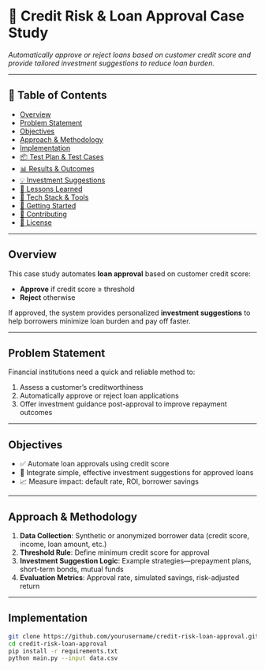 # 📘 Credit Risk & Loan Approval Case Study

*Automatically approve or reject loans based on customer credit score and provide tailored investment suggestions to reduce loan burden.*

---

## 🚀 Table of Contents
- [Overview](#overview)  
- [Problem Statement](#problem-statement)  
- [Objectives](#objectives)  
- [Approach & Methodology](#approach--methodology)  
- [Implementation](#implementation)  
- [📦 Test Plan & Test Cases](#test-plan--test-cases)  
- [📊 Results & Outcomes](#results--outcomes)  
- [💡 Investment Suggestions](#investment-suggestions)  
- [🧠 Lessons Learned](#lessons-learned)  
- [🧰 Tech Stack & Tools](#tech-stack--tools)  
- [🧬 Getting Started](#getting-started)  
- [🤝 Contributing](#contributing)  
- [📄 License](#license)

---

## Overview
This case study automates **loan approval** based on customer credit score:  
- **Approve** if credit score ≥ threshold  
- **Reject** otherwise  

If approved, the system provides personalized **investment suggestions** to help borrowers minimize loan burden and pay off faster.

---

## Problem Statement
Financial institutions need a quick and reliable method to:
1. Assess a customer’s creditworthiness  
2. Automatically approve or reject loan applications  
3. Offer investment guidance post-approval to improve repayment outcomes

---

## Objectives
- ✅ Automate loan approvals using credit score  
- 🎯 Integrate simple, effective investment suggestions for approved loans  
- 📈 Measure impact: default rate, ROI, borrower savings

---

## Approach & Methodology
1. **Data Collection**: Synthetic or anonymized borrower data (credit score, income, loan amount, etc.)  
2. **Threshold Rule**: Define minimum credit score for approval  
3. **Investment Suggestion Logic**: Example strategies—prepayment plans, short-term bonds, mutual funds  
4. **Evaluation Metrics**: Approval rate, simulated savings, risk-adjusted return

---

## Implementation

```bash
git clone https://github.com/yourusername/credit-risk-loan-approval.git
cd credit-risk-loan-approval
pip install -r requirements.txt
python main.py --input data.csv
